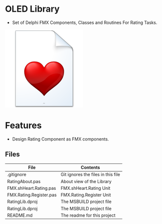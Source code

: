 # OLED Library
- Set of Delphi FMX Components, Classes and Routines For Rating Tasks. 

![](Rating-Library.png) 



# Features  

- Design Rating Component as FMX components.




## Files

| File | Contents | 
| --- | --- |
| .gitignore | Git ignores the files in this file |
| RatingAbout.pas | About view of the Library |
| FMX.shHeart.Rating.pas |FMX.shHeart.Rating Unit | 
| FMX.Rating.Register.pas |FMX.Rating.Register Unit |
| RatingLib.dproj | The MSBUILD project file |
| RatingLib.dproj | The MSBUILD project file |
| README.md | The readme for this project |

